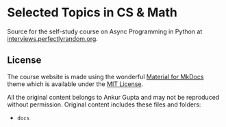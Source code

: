 # Selected Topics in CS & Math

Source for the self-study course on Async Programming in Python at
[interviews.perfectlyrandom.org](https://interviews.perfectlyrandom.org).


## License
The course website is made using the wonderful
[Material for MkDocs](https://squidfunk.github.io/mkdocs-material/)
theme which is available under the
[MIT License](https://squidfunk.github.io/mkdocs-material/license/).

All the original content belongs to Ankur Gupta and may not be reproduced without permission.
Original content includes these files and folders:

* `docs`
